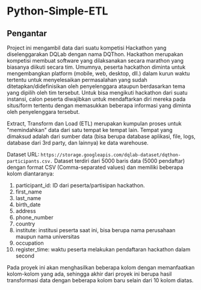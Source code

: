 # Python-Simple-ETL
## Pengantar
Project ini mengambil data dari suatu kompetisi Hackathon yang diselenggarakan DQLab dengan nama DQThon. Hackathon merupakan kompetisi membuat software yang dilaksanakan secara marathon yang biasanya diikuti secara tim. Umumnya, peserta hackathon diminta untuk mengembangkan platform (mobile, web, desktop, dll.) dalam kurun waktu tertentu untuk menyelesaikan permasalahan yang sudah ditetapkan/didefinisikan oleh penyelenggara ataupun berdasarkan tema yang dipilih oleh tim tersebut. Untuk bisa mengikuti hackathon dari suatu instansi, calon peserta diwajibkan untuk mendaftarkan diri mereka pada situs/form tertentu dengan memasukkan beberapa informasi yang diminta oleh penyelenggara tersebut.

Extract, Transform dan Load (ETL) merupakan kumpulan proses untuk "memindahkan" data dari satu tempat ke tempat lain.
Tempat yang dimaksud adalah dari sumber data (bisa berupa database aplikasi, file, logs, database dari 3rd party, dan lainnya) ke data warehouse.

Dataset URL: `https://storage.googleapis.com/dqlab-dataset/dqthon-participants.csv.`
Dataset terdiri dari 5000 baris data (5000 pendaftar) dengan format CSV (Comma-separated values) dan memiliki beberapa kolom diantaranya:

1. participant_id: ID dari peserta/partisipan hackathon.
2. first_name
3. last_name
4. birth_date
5. address
6. phone_number
7. country
8. institute: institusi peserta saat ini, bisa berupa nama perusahaan maupun nama universitas
9. occupation
10. register_time: waktu peserta melakukan pendaftaran hackathon dalam second

Pada proyek ini akan menghasilkan beberapa kolom dengan memanfaatkan kolom-kolom yang ada, sehingga akhir dari proyek ini berupa hasil transformasi data dengan beberapa kolom baru selain dari 10 kolom diatas.

